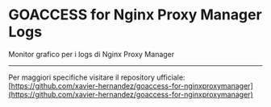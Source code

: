 # GOACCESS for Nginx Proxy Manager Logs
Monitor grafico per i logs di Nginx Proxy Manager



---
Per maggiori specifiche visitare il repository ufficiale:
[https://github.com/xavier-hernandez/goaccess-for-nginxproxymanager](https://github.com/xavier-hernandez/goaccess-for-nginxproxymanager)
